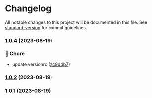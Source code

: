 # Changelog

All notable changes to this project will be documented in this file. See [standard-version](https://github.com/conventional-changelog/standard-version) for commit guidelines.

### [1.0.4](https://github.com/BIYUEHU/commitizen-demo/compare/v1.0.2...v1.0.4) (2023-08-19)


### 🚀 Chore

* update versionrc ([249d4b7](https://github.com/BIYUEHU/commitizen-demo/commit/249d4b773b6b5d48ad96fb0dd7124df5b2cc90a2))

### [1.0.2](https://github.com/BIYUEHU/commitizen-demo/compare/v1.0.1...v1.0.2) (2023-08-19)

### 1.0.1 (2023-08-19)
